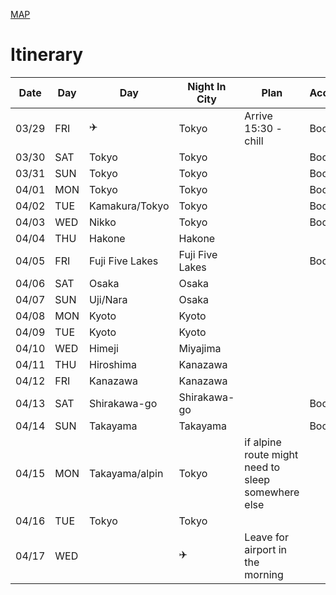 [MAP](https://www.google.com/maps/d/embed?mid=1GqcsMsJTb3JPUCn7sbIqKMuthIuCuJ0s)

# Itinerary

|  Date | Day   |Day                  |Night In City   |Plan                                                | Accomodations|
|-------|-------|---------------------|----------------|----------------------------------------------------|--------------|
|03/29  |FRI    |✈️                   |Tokyo            |Arrive 15:30 - chill                               |Booked        | 
|03/30  |SAT    |Tokyo                |Tokyo           |                                                    |Booked        | 
|03/31  |SUN    |Tokyo                |Tokyo           |                                                    |Booked        | 
|04/01  |MON    |Tokyo                |Tokyo           |                                                    |Booked        | 
|04/02  |TUE    |Kamakura/Tokyo       |Tokyo           |                                                    |Booked        | 
|04/03  |WED    |Nikko                |Tokyo           |                                                    |Booked        | 
|04/04  |THU    |Hakone               |Hakone          |                                                    |
|04/05  |FRI    |Fuji Five Lakes      |Fuji Five Lakes |                                                    |Booked        |
|04/06  |SAT    |Osaka                |Osaka           |                                                    |
|04/07  |SUN    |Uji/Nara             |Osaka           |                                                    |
|04/08  |MON    |Kyoto                |Kyoto           |                                                    |
|04/09  |TUE    |Kyoto                |Kyoto           |                                                    |
|04/10  |WED    |Himeji               |Miyajima        |                                                    |
|04/11  |THU    |Hiroshima            |Kanazawa        |                                                    |
|04/12  |FRI    |Kanazawa             |Kanazawa        |                                                    |
|04/13  |SAT    |Shirakawa-go         |Shirakawa-go    |                                                    |Booked        | 
|04/14  |SUN    |Takayama             |Takayama        |                                                    |Booked        | 
|04/15  |MON    |Takayama/alpin       |Tokyo           |if alpine route might need to sleep somewhere else  |
|04/16  |TUE    |Tokyo                |Tokyo           |                                                    |
|04/17  |WED    |                     |✈️              |Leave for airport in the morning                    |
